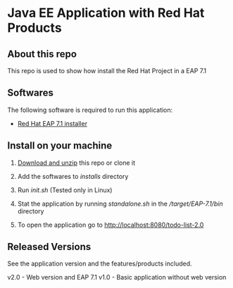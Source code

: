# Java EE Application with Red Hat Products

## About this repo

This repo is used to show how install the Red Hat Project in a EAP 7.1 

## Softwares

The following software is required to run this application:

- [Red Hat EAP 7.1 installer](https://access.redhat.com/jbossnetwork/restricted/softwareDownload.html?softwareId=55301)

## Install on your machine

1. [Download and unzip](https://github.com/ribeirorvs/redhat-project/archive/master.zip) this repo or clone it

2. Add the softwares to *installs* directory

3. Run *init.sh* (Tested only in Linux)

4. Stat the application by running *standalone.sh* in the */target/EAP-7.1/bin* directory

5. To open the application go to [http://localhost:8080/todo-list-2.0](http://localhost:8080/todo-list-2.0)

## Released Versions

See the application version and the features/products included.

v2.0 - Web version and EAP 7.1
v1.0 - Basic application without web version

 
